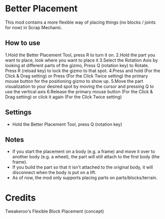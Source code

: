 # Better Placement
This mod contains a more flexible way of placing things (no blocks / joints for now) in Scrap Mechanic.
## How to use
1.Hold the Better Placement Tool, press R to turn it on.
2.Hold the part you want to place, look where you want to place it
3.Select the Rotation Axis by looking at different parts of the gizmo, Press Q (rotation key) to Rotate.
  Press R (reload key) to lock the gizmo to that spot.
4.Press and hold (For the Click & Drag setting) or Press {For the Click Twice setting) the primary mouse button for the positioning gizmo to show up.
5.Move the part visualization to your desired spot by moving the cursor and pressing Q to use the vertical axis
6.Release the primary mouse button (For the Click & Drag setting) or click it again (For the Click Twice setting)
## Settings
- Hold the Better Placement Tool, press Q (rotation key)
## Notes
- If you start the placement on a body (e.g. a frame) and move it over to another body (e.g. a wheel), the part will still attach to the first body (the frame).
- If you build the part so that it isn't attached to the original body, it will disconnect when the body is put on a lift.
- As of now, the mod only supports placing parts on parts/blocks/terrain.
# Credits
Tweakeroo's Flexible Block Placement (concept)
